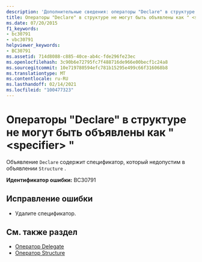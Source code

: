 ```yaml
---
description: 'Дополнительные сведения: операторы "Declare" в структуре не могут объявляться как " <specifier> "'
title: Операторы "Declare" в структуре не могут быть объявлены как " <specifier> "
ms.date: 07/20/2015
f1_keywords:
- bc30791
- vbc30791
helpviewer_keywords:
- BC30791
ms.assetid: 714d8088-c885-40ce-ab4c-fde296fe23ec
ms.openlocfilehash: 3c90b6e72795fc7f488716de966e00becf1c24a8
ms.sourcegitcommit: 10e719780594efc781b15295e499c66f316068b8
ms.translationtype: MT
ms.contentlocale: ru-RU
ms.lasthandoff: 02/14/2021
ms.locfileid: "100477323"
---
```

# <a name="declare-statements-in-a-structure-cannot-be-declared-specifier"></a>Операторы "Declare" в структуре не могут быть объявлены как " \<specifier> "

Объявление `Declare` содержит спецификатор, который недопустим в объявлении `Structure` .  
  
 **Идентификатор ошибки:** BC30791  
  
## <a name="to-correct-this-error"></a>Исправление ошибки  
  
- Удалите спецификатор.  
  
## <a name="see-also"></a>См. также раздел

- [Оператор Delegate](../language-reference/statements/delegate-statement.md)
- [Оператор Structure](../language-reference/statements/structure-statement.md)
